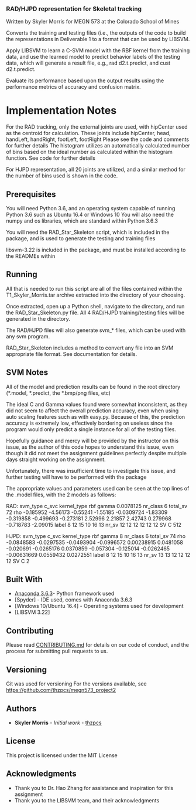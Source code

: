 ### RAD/HJPD representation for Skeletal tracking

Written by Skyler Morris for MEGN 573 at the Colorado School of Mines


Converts the training and testing files (i.e., the outputs
of the code to build the representations in Deliverable
1 to a format that can be used by LIBSVM.

Apply LIBSVM to learn a C-SVM model with the RBF
kernel from the training data, and use the learned model
to predict behavior labels of the testing data, which
will generate a result file, e.g., rad d2.t.predict,
and cust d2.t.predict.

Evaluate its performance based upon the output results
using the performance metrics of accuracy and confusion
matrix.

# Implementation Notes

For the RAD tracking, only the external joints are used, with hipCenter used as the centroid for calculation.
These joints include hipCenter, head, handLeft, handRight, footLeft, footRight
Please see the code and comments for further details
The histogram utilizes an automatically calculated number of bins based on the ideal number
as calculated within the histogram function. See code for further details

For HJPD representation, all 20 joints are utilized, and a similar method for the number of bins used
is shown in the code.

## Prerequisites

You will need Python 3.6, and an operating system capable of running Python 3.6 such as Ubuntu 16.4 or Windows 10
You will also need the numpy and os libraries, which are standard within Python 3.6.3

You will need the RAD_Star_Skeleton script, which is included in the package, and is used to generate the testing and training
files

libsvm-3.22 is included in the package, and must be installed according to the READMEs within

## Running

All that is needed to run this script are all of the files contained within the T1_Skyler_Morris.tar archive
extracted into the directory of your choosing. 

Once extracted, open up a Python shell, navigate to the directory, and run the 
RAD_Star_Skeleton.py file. All 4 RAD/HJPD training/testing files will be generated in the directory.

The RAD/HJPD files will also generate svm_* files, which can be used with any svm program.

RAD_Star_Skeleton includes a method to convert any file into an SVM appropriate file format. See documentation for details.


## SVM Notes

All of the model and prediction results can be found in the root directory (*.model, *.predict, the *.bmp/png files, etc)

The ideal C and Gamma values found were somewhat inconsistent, as they did not seem to affect the overall prediction accuracy,
even when using auto scaling features such as with easy.py. Because of this, the prediction accuracy is extremely low, effectively
bordering on useless since the program would only predict a single instance for all of the testing files. 

Hopefully guidance and mercy will be provided by the instructor on this issue, as the author of this code hopes to understand this issue, 
even though it did not meet the assignment guidelines perfectly despite multiple days straight working on the assignment.

Unfortunately, there was insufficient time to investigate this issue, and further testing will have to be performed with the package

The appropriate values and parameters used can be seen at the top lines of the .model files, with the 2 models as follows:

RAD:
svm_type c_svc
kernel_type rbf
gamma 0.0078125
nr_class 6
total_sv 72
rho -0.185952 -4.56173 -0.55241 -1.55185 -0.0309724 -1.83309 -0.319858 -0.499693 -0.273181 2.52996 2.21857 2.42743 0.279968 -0.718783 -2.09015
label 8 12 15 10 16 13
nr_sv 12 12 12 12 12 12
SV
C 512

HJPD:
svm_type c_svc
kernel_type rbf
gamma 8
nr_class 6
total_sv 74
rho -0.0848583 -0.0297535 -0.0493904 -0.0996572 0.00238915 0.0481058 -0.020691 -0.0265176 0.0370859 -0.057304 -0.125014 -0.0262465 -0.00631669 0.0559432 0.0272551
label 8 12 15 10 16 13
nr_sv 13 13 12 12 12 12
SV
C 2


## Built With

* [Anaconda 3.6.3](https://anaconda.org/anaconda/python)- Python framework used
* [Spyder] - IDE used, comes with Anaconda 3.6.3
* [Windows 10/Ubuntu 16.4] - Operating systems used for development
* [LIBSVM 3.22]


## Contributing

Please read [CONTRIBUTING.md](https://gist.github.com/PurpleBooth/b24679402957c63ec426) for details on our code of conduct, and the process for submitting pull requests to us.

## Versioning

Git was used for versioning For the versions available, see https://github.com/thzpcs/megn573_project2

## Authors

* **Skyler Morris** - *Initial work* - [thzpcs](https://github.com/thzpcs)

## License

This project is licensed under the MIT License 

## Acknowledgments

* Thank you to Dr. Hao Zhang for assistance and inspiration for this assignment
* Thank you to the LIBSVM team, and their acknowledgments 
